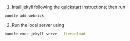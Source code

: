 1. Intall jekyll following the [quickstart] instructions; then run
  ```bash
  bundle add webrick
  ```

2. Run the local server using
  ```bash
  bundle exec jekyll serve --livereload
  ```

[quickstart]: https://jekyllrb.com/docs/
